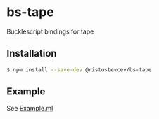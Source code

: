 # bs-tape

Bucklescript bindings for tape

## Installation

```sh
$ npm install --save-dev @ristostevcev/bs-tape 
```

## Example

See [Example.ml](https://github.com/Risto-Stevcev/bs-tape/blob/master/Example.ml)
